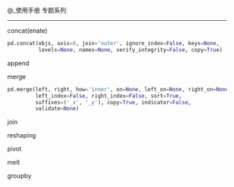 @_使用手册 专题系列

---

concat(enate)

```python
pd.concat(objs, axis=0, join='outer', ignore_index=False, keys=None,
          levels=None, names=None, verify_integrity=False, copy=True)
```

append

merge

```python
pd.merge(left, right, how='inner', on=None, left_on=None, right_on=None,
         left_index=False, right_index=False, sort=True,
         suffixes=('_x', '_y'), copy=True, indicator=False,
         validate=None)
```

join





reshaping

pivot

melt



groupby

